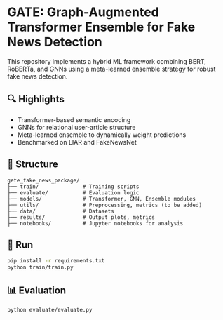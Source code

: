 # GATE: Graph-Augmented Transformer Ensemble for Fake News Detection

This repository implements a hybrid ML framework combining BERT, RoBERTa, and GNNs using a meta-learned ensemble strategy for robust fake news detection.

## 🔍 Highlights
- Transformer-based semantic encoding
- GNNs for relational user-article structure
- Meta-learned ensemble to dynamically weight predictions
- Benchmarked on LIAR and FakeNewsNet

## 📁 Structure

```
gete_fake_news_package/
├── train/              # Training scripts
├── evaluate/           # Evaluation logic
├── models/             # Transformer, GNN, Ensemble modules
├── utils/              # Preprocessing, metrics (to be added)
├── data/               # Datasets
├── results/            # Output plots, metrics
├── notebooks/          # Jupyter notebooks for analysis
```

## 🚀 Run

```bash
pip install -r requirements.txt
python train/train.py
```

## 📊 Evaluation

```bash
python evaluate/evaluate.py
```


